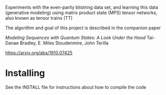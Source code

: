 
Experiments with the even-parity bitstring data set,
and learning this data (generative modeling) using matrix product state (MPS)
tensor networks, also known as tensor trains (TT)

The algorithm and goal of this project is described in the companion paper

_Modeling Sequences with Quantum States: A Look Under the Hood_
Tai-Danae Bradley, E. Miles Stoudenmire, John Terilla

https://arxiv.org/abs/1910.07425

# Installing

See the INSTALL file for instructions about how to compile the code
